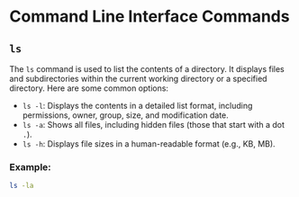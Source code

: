# Command Line Interface Commands

## `ls`

The `ls` command is used to list the contents of a directory. It displays files and subdirectories within the current working directory or a specified directory. Here are some common options:

- `ls -l`: Displays the contents in a detailed list format, including permissions, owner, group, size, and modification date.
- `ls -a`: Shows all files, including hidden files (those that start with a dot `.`).
- `ls -h`: Displays file sizes in a human-readable format (e.g., KB, MB).

### Example:
```bash
ls -la